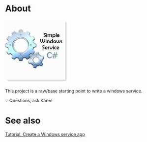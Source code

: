 ﻿# About

![image](assets/ws.png)

This project is a raw/base starting point to write a windows service.

:bulb: Questions, ask Karen


# See also

[Tutorial: Create a Windows service app](https://docs.microsoft.com/en-us/dotnet/framework/windows-services/walkthrough-creating-a-windows-service-application-in-the-component-designer)